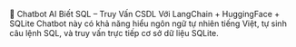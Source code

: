 🤖 Chatbot AI Biết SQL – Truy Vấn CSDL Với LangChain + HuggingFace + SQLite
Chatbot này có khả năng hiểu ngôn ngữ tự nhiên tiếng Việt, tự sinh câu lệnh SQL, và truy vấn trực tiếp cơ sở dữ liệu SQLite.
